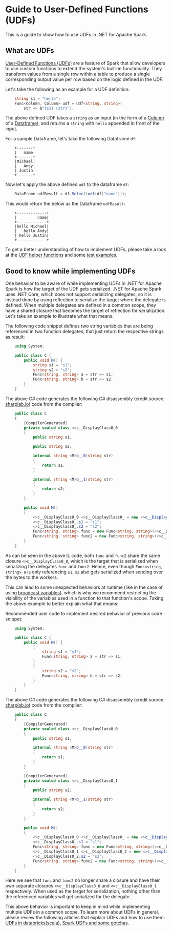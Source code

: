 # Guide to User-Defined Functions (UDFs)

This is a guide to show how to use UDFs in .NET for Apache Spark.

## What are UDFs

[User-Defined Functions (UDFs)](https://spark.apache.org/docs/latest/api/java/org/apache/spark/sql/expressions/UserDefinedFunction.html) are a feature of Spark that allow developers to use custom functions to extend the system's built-in functionality. They transform values from a single row within a table to produce a single corresponding output value per row based on the logic defined in the UDF.

Let's take the following as an example for a UDF definition:

```csharp
    string s1 = "hello";
    Func<Column, Column> udf = Udf<string, string>(
        str => $"{s1} {str}");

```
The above defined UDF takes a `string` as an input (in the form of a [Column](https://github.com/dotnet/spark/blob/master/src/csharp/Microsoft.Spark/Sql/Column.cs#L14) of a [Dataframe](https://github.com/dotnet/spark/blob/master/src/csharp/Microsoft.Spark/Sql/DataFrame.cs#L24)), and returns a `string` with `hello` appended in front of the input.

For a sample Dataframe, let's take the following Dataframe `df`:

```text
    +-------+
    |   name|
    +-------+
    |Michael|
    |   Andy|
    | Justin|
    +-------+
```

Now let's apply the above defined `udf` to the dataframe `df`:

```csharp
    DataFrame udfResult = df.Select(udf(df["name"]));
```

This would return the below as the Dataframe `udfResult`:

```text
    +-------------+
    |         name|
    +-------------+
    |hello Michael|
    |   hello Andy|
    | hello Justin|
    +-------------+
```
To get a better understanding of how to implement UDFs, please take a look at the [UDF helper functions](https://github.com/dotnet/spark/blob/master/src/csharp/Microsoft.Spark/Sql/Functions.cs#L3616) and some [test examples](https://github.com/dotnet/spark/blob/master/src/csharp/Microsoft.Spark.E2ETest/UdfTests/UdfSimpleTypesTests.cs#L49).

## Good to know while implementing UDFs

One behavior to be aware of while implementing UDFs in .NET for Apache Spark is how the target of the UDF gets serialized. .NET for Apache Spark uses .NET Core, which does not support serializing delegates, so it is instead done by using reflection to serialize the target where the delegate is defined. When multiple delegates are defined in a common scope, they have a shared closure that becomes the target of reflection for serialization. Let's take an example to illustrate what that means.

The following code snippet defines two string variables that are being referenced in two function delegates, that just return the respective strings as result:

```csharp
    using System;

    public class C {
        public void M() {
            string s1 = "s1";
            string s2 = "s2";
            Func<string, string> a = str => s1;
            Func<string, string> b = str => s2;
        }
    }
```

The above C# code generates the following C# disassembly (credit source: [sharplab.io](sharplab.io)) code from the compiler:

```csharp
    public class C
    {
        [CompilerGenerated]
        private sealed class <>c__DisplayClass0_0
        {
            public string s1;

            public string s2;

            internal string <M>b__0(string str)
            {
                return s1;
            }

            internal string <M>b__1(string str)
            {
                return s2;
            }
        }

        public void M()
        {
            <>c__DisplayClass0_0 <>c__DisplayClass0_ = new <>c__DisplayClass0_0();
            <>c__DisplayClass0_.s1 = "s1";
            <>c__DisplayClass0_.s2 = "s2";
            Func<string, string> func = new Func<string, string>(<>c__DisplayClass0_.<M>b__0);
            Func<string, string> func2 = new Func<string, string>(<>c__DisplayClass0_.<M>b__1);
        }
    }
```
As can be seen in the above IL code, both `func` and `func2` share the same closure `<>c__DisplayClass0_0`, which is the target that is serialized when serializing the delegates `func` and `func2`. Hence, even though `Func<string, string> a` is only referencing `s1`, `s2` also gets serialized when sending over the bytes to the workers.

This can lead to some unexpected behaviors at runtime (like in the case of using [broadcast variables](broadcast-guide.md)), which is why we recommend restricting the visibility of the variables used in a function to that function's scope.
Taking the above example to better explain what that means:

Recommended user code to implement desired behavior of previous code snippet:

```csharp
    using System;

    public class C {
        public void M() {
            {
                string s1 = "s1";
                Func<string, string> a = str => s1;
            }
            {
                string s2 = "s2";
                Func<string, string> b = str => s2;
            }
        }
    }
```

The above C# code generates the following C# disassembly (credit source: [sharplab.io](sharplab.io)) code from the compiler:

```csharp
    public class C
    {
        [CompilerGenerated]
        private sealed class <>c__DisplayClass0_0
        {
            public string s1;

            internal string <M>b__0(string str)
            {
                return s1;
            }
        }

        [CompilerGenerated]
        private sealed class <>c__DisplayClass0_1
        {
            public string s2;

            internal string <M>b__1(string str)
            {
                return s2;
            }
        }

        public void M()
        {
            <>c__DisplayClass0_0 <>c__DisplayClass0_ = new <>c__DisplayClass0_0();
            <>c__DisplayClass0_.s1 = "s1";
            Func<string, string> func = new Func<string, string>(<>c__DisplayClass0_.<M>b__0);
            <>c__DisplayClass0_1 <>c__DisplayClass0_2 = new <>c__DisplayClass0_1();
            <>c__DisplayClass0_2.s2 = "s2";
            Func<string, string> func2 = new Func<string, string>(<>c__DisplayClass0_2.<M>b__1);
        }
    }
```

Here we see that `func` and `func2` no longer share a closure and have their own separate closures `<>c__DisplayClass0_0` and `<>c__DisplayClass0_1` respectively. When used as the target for serialization, nothing other than the referenced variables will get serialized for the delegate.

This above behavior is important to keep in mind while implementing multiple UDFs in a common scope. 
To learn more about UDFs in general, please review the following articles that explain UDFs and how to use them: [UDFs in databricks(scala)](https://docs.databricks.com/spark/latest/spark-sql/udf-scala.html), [Spark UDFs and some gotchas](https://medium.com/@achilleus/spark-udfs-we-can-use-them-but-should-we-use-them-2c5a561fde6d).